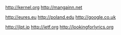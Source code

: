 http://kernel.org http://mangainn.net 

http://eures.eu http://poland.edu http://google.co.uk

http://jlpt.jp http://ietf.org http://lookingforlyrics.org
